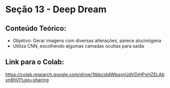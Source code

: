 # Seção 13 - Deep Dream


## Conteúdo Teórico:
- Objetivo: Gerar imagens com diversas alterações, parece alucinógena
- Utiliza CNN, escolhendo algumas camadas ocultas para saída


## Link para o Colab:
https://colab.research.google.com/drive/1tbbciddWbqxnUdVDjHPxHZELAbxn6hVI?usp=sharing